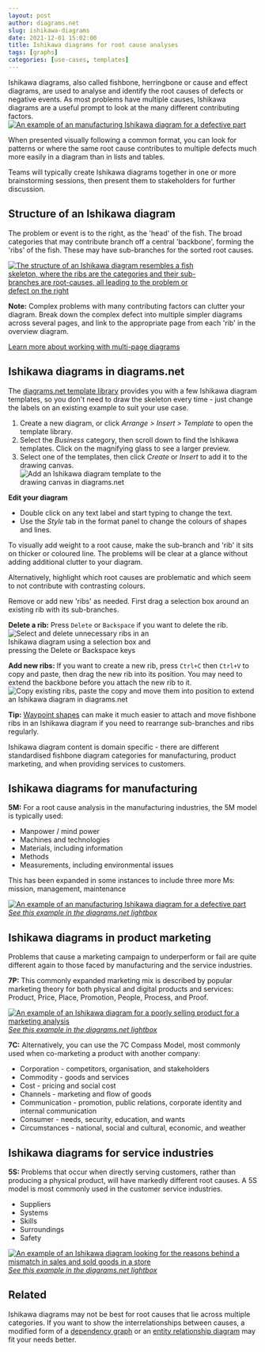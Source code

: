 ```yaml
---
layout: post
author: diagrams.net
slug: ishikawa-diagrams
date: 2021-12-01 15:02:00
title: Ishikawa diagrams for root cause analyses
tags: [graphs]
categories: [use-cases, templates]
--- 
```


Ishikawa diagrams, also called fishbone, herringbone or cause and effect diagrams, are used to analyse and identify the root causes of defects or negative events. As most problems have multiple causes, Ishikawa diagrams are a useful prompt to look at the many different contributing factors. 
<br />[<img src="/assets/img/blog/ishikawa-example-manufacturing.png" style="width=100%;max-width:500px;height:auto;" alt="An example of an manufacturing Ishikawa diagram for a defective part">](https://viewer.diagrams.net/?lightbox=1&highlight=0000ff&edit=_blank&layers=1&nav=1&title=#Uhttps%3A%2F%2Fraw.githubusercontent.com%2Fjgraph%2Fdrawio-diagrams%2Fmaster%2Fblog%2Fishikawa-diagram-examples.drawio)

When presented visually following a common format, you can look for patterns or where the same root cause contributes to multiple defects much more easily in a diagram than in lists and tables. 

Teams will typically create Ishikawa diagrams together in one or more brainstorming sessions, then present them to stakeholders for further discussion.

## Structure of an Ishikawa diagram

The problem or event is to the right, as the 'head' of the fish. The broad categories that may contribute branch off a central 'backbone', forming the 'ribs' of the fish. These may have sub-branches for the sorted root causes.

[<img src="/assets/img/blog/ishikawa-example.png" style="width=100%;max-width:400px;height:auto;" alt="The structure of an Ishikawa diagram resembles a fish skeleton, where the ribs are the categories and their sub-branches are root-causes, all leading to the problem or defect on the right">](https://viewer.diagrams.net/?lightbox=1&highlight=0000ff&edit=_blank&layers=1&nav=1&page=3&title=#Uhttps%3A%2F%2Fraw.githubusercontent.com%2Fjgraph%2Fdrawio-diagrams%2Fmaster%2Fblog%2Fishikawa-diagram-examples.drawio)

**Note:** Complex problems with many contributing factors can clutter your diagram. Break down the complex defect into multiple simpler diagrams across several pages, and link to the appropriate page from each 'rib' in the overview diagram.

[Learn more about working with multi-page diagrams](/blog/multiple-page-diagrams.html)

## Ishikawa diagrams in diagrams.net

The [diagrams.net template library](/blog/template-diagrams.html) provides you with a few Ishikawa diagram templates, so you don't need to draw the skeleton every time - just change the labels on an existing example to suit your use case. 

1. Create a new diagram, or click _Arrange > Insert > Template_ to open the template library.
2. Select the _Business_ category, then scroll down to find the Ishikawa templates. Click on the magnifying glass to see a larger preview. 
3. Select one of the templates, then click _Create_ or _Insert_ to add it to the drawing canvas.
<br /><img src="/assets/img/blog/template-ishikawa-insert.png" style="width=100%;max-width:300px;height:auto;" alt="Add an Ishikawa diagram template to the drawing canvas in diagrams.net">

**Edit your diagram** 

* Double click on any text label and start typing to change the text.
* Use the _Style_ tab in the format panel to change the colours of shapes and lines.

To visually add weight to a root cause, make the sub-branch and 'rib' it sits on thicker or coloured line. The problems will be clear at a glance without adding additional clutter to your diagram.

Alternatively, highlight which root causes are problematic and which seem to not contribute with contrasting colours.

Remove or add new 'ribs' as needed. First drag a selection box around an existing rib with its sub-branches. 

**Delete a rib:** Press ``Delete`` or ``Backspace`` if you want to delete the rib.
<br /><img src="/assets/img/blog/ishikawa-delete-rib.gif" style="width=100%;max-width:300px;height:auto;" alt="Select and delete unnecessary ribs in an Ishikawa diagram using a selection box and pressing the Delete or Backspace keys">

**Add new ribs:** If you want to create a new rib, press ``Ctrl+C`` then ``Ctrl+V`` to copy and paste, then drag the new rib into its position. You may need to extend the backbone before you attach the new rib to it. 
<br /><img src="/assets/img/blog/ishikawa-add-rib.gif" style="width=100%;max-width:600px;height:auto;" alt="Copy existing ribs, paste the copy and move them into position to extend an Ishikawa diagram in diagrams.net">

**Tip:** [Waypoint shapes](/blog/waypoint-shape.html) can make it much easier to attach and move fishbone ribs in an Ishikawa diagram if you need to rearrange sub-branches and ribs regularly.

Ishikawa diagram content is domain specific - there are different standardised fishbone diagram categories for manufacturing, product marketing, and when providing services to customers.

## Ishikawa diagrams for manufacturing

**5M:** For a root cause analysis in the manufacturing industries, the 5M model is typically used:

* Manpower / mind power
* Machines and technologies
* Materials, including information
* Methods
* Measurements, including environmental issues

This has been expanded in some instances to include three more Ms: mission, management, maintenance

[<img src="/assets/img/blog/ishikawa-example-manufacturing.png" style="width=100%;max-width:600px;height:auto;" alt="An example of an manufacturing Ishikawa diagram for a defective part">](https://viewer.diagrams.net/?lightbox=1&highlight=0000ff&edit=_blank&layers=1&nav=1&title=#Uhttps%3A%2F%2Fraw.githubusercontent.com%2Fjgraph%2Fdrawio-diagrams%2Fmaster%2Fblog%2Fishikawa-diagram-examples.drawio)
<br />[_See this example in the diagrams.net lightbox_](https://viewer.diagrams.net/?lightbox=1&highlight=0000ff&edit=_blank&layers=1&nav=1&title=#Uhttps%3A%2F%2Fraw.githubusercontent.com%2Fjgraph%2Fdrawio-diagrams%2Fmaster%2Fblog%2Fishikawa-diagram-examples.drawio)

## Ishikawa diagrams in product marketing

Problems that cause a marketing campaign to underperform or fail are quite different again to those faced by manufacturing and the service industries. 

**7P:** This commonly expanded marketing mix is described by popular marketing theory for both physical and digital products and services: Product, Price, Place, Promotion, People, Process, and Proof.

[<img src="/assets/img/blog/ishikawa-example-product-marketing.png" style="width=100%;max-width:500px;height:auto;" alt="An example of an Ishikawa diagram for a poorly selling product for a marketing analysis">](https://viewer.diagrams.net/?lightbox=1&highlight=0000ff&edit=_blank&layers=1&nav=1&page=2&title=#Uhttps%3A%2F%2Fraw.githubusercontent.com%2Fjgraph%2Fdrawio-diagrams%2Fmaster%2Fblog%2Fishikawa-diagram-examples.drawio)
<br />[_See this example in the diagrams.net lightbox_](https://viewer.diagrams.net/?lightbox=1&highlight=0000ff&edit=_blank&layers=1&nav=1&page=2&title=#Uhttps%3A%2F%2Fraw.githubusercontent.com%2Fjgraph%2Fdrawio-diagrams%2Fmaster%2Fblog%2Fishikawa-diagram-examples.drawio)

**7C:** Alternatively, you can use the 7C Compass Model, most commonly used when co-marketing a product with another company: 
* Corporation - competitors, organisation, and stakeholders
* Commodity - goods and services
* Cost - pricing and social cost
* Channels - marketing and flow of goods
* Communication - promotion, public relations, corporate identity and internal communication
* Consumer - needs, security, education, and wants
* Circumstances - national, social and cultural, economic, and weather

## Ishikawa diagrams for service industries

**5S:** Problems that occur when directly serving customers, rather than producing a physical product, will have markedly different root causes. A 5S model is most commonly used in the customer service industries.

* Suppliers
* Systems
* Skills
* Surroundings
* Safety

[<img src="/assets/img/blog/ishikawa-example-service-industry.png" style="width=100%;max-width:600px;height:auto;" alt="An example of an Ishikawa diagram looking for the reasons behind a mismatch in sales and sold goods in a store">](https://viewer.diagrams.net/?lightbox=1&highlight=0000ff&edit=_blank&layers=1&nav=1&page=1&title=#Uhttps%3A%2F%2Fraw.githubusercontent.com%2Fjgraph%2Fdrawio-diagrams%2Fmaster%2Fblog%2Fishikawa-diagram-examples.drawio)
<br />[_See this example in the diagrams.net lightbox_](https://viewer.diagrams.net/?lightbox=1&highlight=0000ff&edit=_blank&layers=1&nav=1&page=1&title=#Uhttps%3A%2F%2Fraw.githubusercontent.com%2Fjgraph%2Fdrawio-diagrams%2Fmaster%2Fblog%2Fishikawa-diagram-examples.drawio)


## Related

Ishikawa diagrams may not be best for root causes that lie across multiple categories. If you want to show the interrelationships between causes, a modified form of a [dependency graph](/blog/dependency-graphs.html) or an [entity relationship diagram](/blog/entity-relationship-tables.html) may fit your needs better.